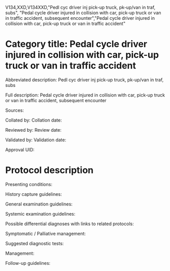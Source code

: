 V134,XXD,V134XXD,"Pedl cyc driver inj pick-up truck, pk-up/van in traf, subs", "Pedal cycle driver injured in collision with car, pick-up truck or van in traffic accident, subsequent encounter","Pedal cycle driver injured in collision with car, pick-up truck or van in traffic accident"
# Category title: Pedal cycle driver injured in collision with car, pick-up truck or van in traffic accident

Abbreviated description: Pedl cyc driver inj pick-up truck, pk-up/van in traf, subs

Full description: Pedal cycle driver injured in collision with car, pick-up truck or van in traffic accident, subsequent encounter

Sources:

Collated by:
Collation date:

Reviewed by:
Review date:

Validated by:
Validation date:

Approval UID:

# Protocol description

Presenting conditions:

History capture guidelines:

General examination guidelines:

Systemic examination guidelines:

Possible differential diagnoses with links to related protocols:

Symptomatic / Palliative management:

Suggested diagnostic tests:

Management:

Follow-up guidelines:
